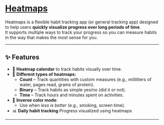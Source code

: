 # <a href="heatmaps.dev">Heatmaps</a>

Heatmaps is a flexible habit tracking app (or general tracking app) designed to help users **quickly visualize progress over long periods of time**.  
It supports multiple ways to track your progress so you can measure habits in the way that makes the most sense for you.

---

## ✨ Features

- 📅 **Heatmap calendar** to track habits visually over time.
- 🔄 **Different types of heatmaps:**
  - **Count** – Track quantities with custom measures (e.g., milliliters of water, pages read, grams of protein).
  - **Binary** – Track habits as simple yes/no (did it or not).
  - **Time** – Track hours and minutes spent on activities.
- 🎨 **Inverse color mode**:
  - Use when *less is better* (e.g., smoking, screen time).
- 📊 **Daily habit tracking** Progress visualized using heatmaps

---

